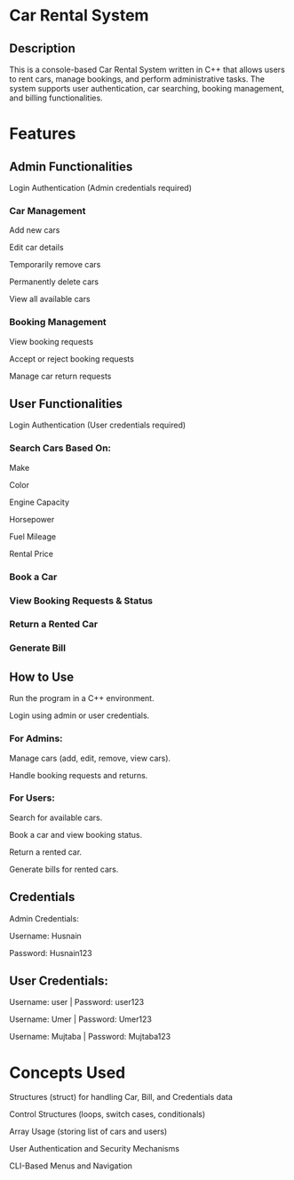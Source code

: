 # Car Rental System

## Description

This is a console-based Car Rental System written in C++ that allows users to rent cars, manage bookings, and perform administrative tasks. The system supports user authentication, car searching, booking management, and billing functionalities.

# Features

## Admin Functionalities

Login Authentication (Admin credentials required)

### Car Management

Add new cars

Edit car details

Temporarily remove cars

Permanently delete cars

View all available cars

### Booking Management

View booking requests

Accept or reject booking requests

Manage car return requests

## User Functionalities

Login Authentication (User credentials required)

### Search Cars Based On:

Make

Color

Engine Capacity

Horsepower

Fuel Mileage

Rental Price

### Book a Car

### View Booking Requests & Status

### Return a Rented Car

### Generate Bill

## How to Use

Run the program in a C++ environment.

Login using admin or user credentials.

### For Admins:

Manage cars (add, edit, remove, view cars).

Handle booking requests and returns.

### For Users:

Search for available cars.

Book a car and view booking status.

Return a rented car.

Generate bills for rented cars.

## Credentials

Admin Credentials:

Username: Husnain

Password: Husnain123

## User Credentials:

Username: user | Password: user123

Username: Umer | Password: Umer123

Username: Mujtaba | Password: Mujtaba123

# Concepts Used

Structures (struct) for handling Car, Bill, and Credentials data

Control Structures (loops, switch cases, conditionals)

Array Usage (storing list of cars and users)

User Authentication and Security Mechanisms

CLI-Based Menus and Navigation
